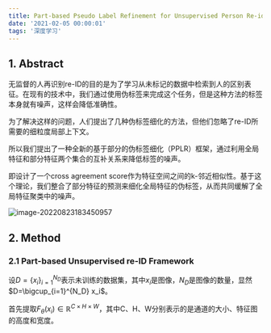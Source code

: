 ```yaml
---
title: Part-based Pseudo Label Refinement for Unsupervised Person Re-identification
date: '2021-02-05 00:00:01'
tags: '深度学习'
---
```


## 1. Abstract

无监督的人再识别re-ID的目的是为了学习从未标记的数据中检索到人的区别表征。在现有的技术中，我们通过使用伪标签来完成这个任务，但是这种方法的标签本身就有噪声，这样会降低准确性。

为了解决这样的问题，人们提出了几种伪标签细化的方法，但他们忽略了re-ID所需要的细粒度局部上下文。

所以我们提出了一种全新的基于部分的伪标签细化（PPLR）框架，通过利用全局特征和部分特征两个集合的互补关系来降低标签的噪声。

即设计了一个cross agreement score作为特征空间之间的k-邻近相似性。基于这个理论，我们整合了部分特征的预测来细化全局特征的伪标签，从而共同缓解了全局特征聚类中的噪声。

![image-20220823183450957](https://cdn.jsdelivr.net/gh/InverseDa/image@master/image/image-20220823183450957.png)

## 2. Method

### 2.1 **Part-based Unsupervised re-ID Framework**

设$D=\{x_i\}_{i=1}^{N_D}$表示未训练的数据集，其中$x_i$是图像，$N_D$是图像的数量，显然$D=\bigcup_{i=1}^{N_D} x_i$。

首先提取$F_\theta (x_i)\in \mathbb{R}^{C\times H\times W}$，其中C、H、W分别表示的是通道的大小、特征图的高度和宽度。